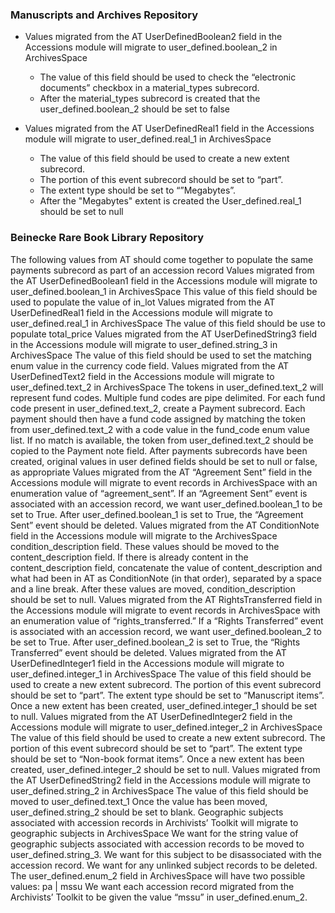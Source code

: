 ### Manuscripts and Archives Repository

- Values migrated from the AT UserDefinedBoolean2 field in the Accessions module
  will migrate to user_defined.boolean_2 in ArchivesSpace

  - The value of this field should be used to check the “electronic documents” checkbox in a material_types subrecord.
  - After the material_types subrecord is created that the user_defined.boolean_2 should be set to false

- Values migrated from the AT UserDefinedReal1 field in the Accessions module will migrate to user_defined.real_1 in ArchivesSpace
  - The value of this field should be used to create a new extent subrecord.
  - The portion of this event subrecord should be set to “part”.
  - The extent type should be set to “”Megabytes”.
  - After the "Megabytes" extent is created the User_defined.real_1 should be set to null



### Beinecke Rare Book Library Repository

The following values from AT should come together to populate the same payments subrecord as part of an accession record
Values migrated from the AT UserDefinedBoolean1 field in the Accessions module will migrate to user_defined.boolean_1 in ArchivesSpace
This value of this field should be used to populate the value of in_lot
Values migrated from the AT UserDefinedReal1 field in the Accessions module will migrate to user_defined.real_1 in ArchivesSpace
The value of this field should be use to populate total_price
Values migrated from the AT UserDefinedString3 field in the Accessions module will migrate to user_defined.string_3 in ArchivesSpace
The value of this field should be used to set the matching enum value in  the currency code field.
Values migrated from the AT UserDefinedText2 field in the Accessions module will migrate to user_defined.text_2 in ArchivesSpace
The tokens in user_defined.text_2 will represent fund codes. Multiple fund codes are pipe delimited.
For each fund code present in user_defined.text_2, create a Payment subrecord.
Each payment should then have a fund code assigned by matching the token from user_defined.text_2 with a code value in the fund_code enum value list.
If no match is available, the token from user_defined.text_2 should be copied to the Payment note field.
After payments subrecords have been created, original values in user defined fields should be set to null or false, as appropriate
Values migrated from the AT “Agreement Sent” field in the Accessions module will migrate to event records in ArchivesSpace with an enumeration value of “agreement_sent”.
If an “Agreement Sent” event is associated with an accession record, we want user_defined.boolean_1 to be set to True.
After user_defined.boolean_1 is set to True, the “Agreement Sent” event should be deleted.
Values migrated from the AT ConditionNote field in the Accessions module will migrate to the ArchivesSpace condition_description field.
These values should be moved to the content_description field.
If there is already content in the content_description field, concatenate the value of content_description and what had been in AT as ConditionNote (in that order), separated by a space and a line break.
After these values are moved, condition_description should be set to null.
Values migrated from the AT RightsTransferred field in the Accessions module will migrate to event records in ArchivesSpace with an enumeration value of “rights_transferred.”
If a “Rights Transferred” event is associated with an accession record, we want user_defined.boolean_2 to be set to True.
After user_defined.boolean_2 is set to True, the “Rights Transferred” event should be deleted.
Values migrated from the AT UserDefinedInteger1 field in the Accessions module will migrate to user_defined.integer_1 in ArchivesSpace
The value of this field should be used to create a new extent subrecord.
The portion of this event subrecord should be set to “part”.
The extent type should be set to “Manuscript items”.
Once a new extent has been created, user_defined.integer_1 should be set to null.
Values migrated from the AT UserDefinedInteger2 field in the Accessions module will migrate to user_defined.integer_2 in ArchivesSpace
The value of this field should be used to create a new extent subrecord.
The portion of this event subrecord should be set to “part”.
The extent type should be set to “Non-book format items”.
Once a new extent has been created, user_defined.integer_2 should be set to null.
Values migrated from the AT UserDefinedString2 field in the Accessions module will migrate to user_defined.string_2 in ArchivesSpace
The value of this field should be moved to user_defined.text_1
Once the value has been moved, user_defined.string_2 should be set to blank.
Geographic subjects associated with accession records in Archivists’ Toolkit will migrate to geographic subjects in ArchivesSpace
We want for the string value of geographic subjects associated with accession records to be moved to user_defined.string_3.
We want for this subject to be disassociated with the accession record.
We want for any unlinked subject records to be deleted.
The user_defined.enum_2 field in ArchivesSpace will have two possible values: pa | mssu
We want each accession record migrated from the Archivists’ Toolkit to be given the value “mssu” in user_defined.enum_2.
